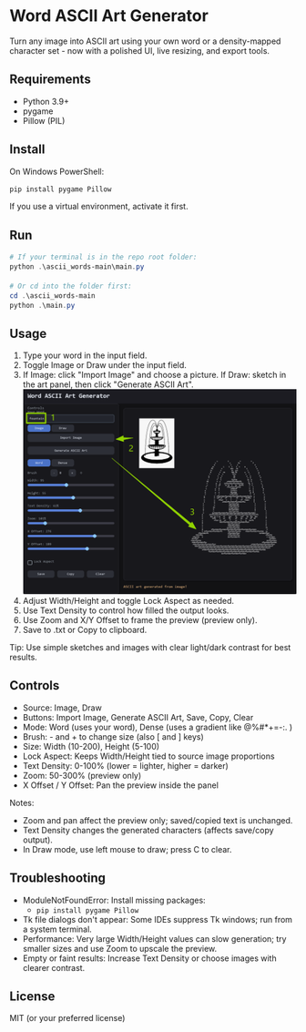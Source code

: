 # Word ASCII Art Generator

Turn any image into ASCII art using your own word or a density-mapped character set - now with a polished UI, live resizing, and export tools.

## Requirements
- Python 3.9+
- pygame
- Pillow (PIL)

## Install
On Windows PowerShell:

```powershell
pip install pygame Pillow
```

If you use a virtual environment, activate it first.

## Run

```powershell
# If your terminal is in the repo root folder:
python .\ascii_words-main\main.py

# Or cd into the folder first:
cd .\ascii_words-main
python .\main.py
```

## Usage
1) Type your word in the input field.
2) Toggle Image or Draw under the input field.
3) If Image: click "Import Image" and choose a picture. If Draw: sketch in the art panel, then click "Generate ASCII Art".
![image alt](https://github.com/Joey-Yuan/Word-ASCII-Art-Generator/blob/070f1a94cb266066a72c1450e5babac6ba1bce7b/instruction.png)   
5) Adjust Width/Height and toggle Lock Aspect as needed.
6) Use Text Density to control how filled the output looks.
7) Use Zoom and X/Y Offset to frame the preview (preview only).
8) Save to .txt or Copy to clipboard.

Tip: Use simple sketches and images with clear light/dark contrast for best results.

## Controls
- Source: Image, Draw
- Buttons: Import Image, Generate ASCII Art, Save, Copy, Clear
- Mode: Word (uses your word), Dense (uses a gradient like @%#*+=-:. )
- Brush: - and + to change size (also [ and ] keys)
- Size: Width (10-200), Height (5-100)
- Lock Aspect: Keeps Width/Height tied to source image proportions
- Text Density: 0-100% (lower = lighter, higher = darker)
- Zoom: 50-300% (preview only)
- X Offset / Y Offset: Pan the preview inside the panel

Notes:
- Zoom and pan affect the preview only; saved/copied text is unchanged.
- Text Density changes the generated characters (affects save/copy output).
 - In Draw mode, use left mouse to draw; press C to clear.

## Troubleshooting
- ModuleNotFoundError: Install missing packages:
	- `pip install pygame Pillow`
- Tk file dialogs don't appear: Some IDEs suppress Tk windows; run from a system terminal.
- Performance: Very large Width/Height values can slow generation; try smaller sizes and use Zoom to upscale the preview.
- Empty or faint results: Increase Text Density or choose images with clearer contrast.

## License

MIT (or your preferred license)


